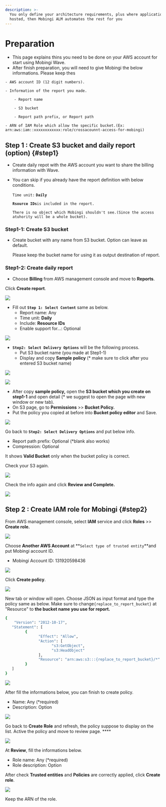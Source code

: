 ```yaml
---
description: >-
  You only define your architecture requirements, plus where application code is
  hosted, then Mobingi ALM automates the rest for you
---
```


# Preparation

* This page explains thins you need to be done on your AWS account for start using Mobingi Wave.
* After finish preparation, you will need to give Mobingi the below informations. Please keep thes

```
- AWS account ID (12 digit numbers).

- Information of the report you made.

    - Report name

    - S3 bucket

    - Report path prefix, or Report path

- ARN of IAM Role which allow the specific bucket.(Ex: arn:aws:iam::xxxxxxxxxxxx:role/crossacounnt-access-for-mobingi)
```

## Step 1 : Create S3 bucket and daily report \(option\)  {#step1}

* Create daily repot with the AWS account you want to share the billing information with Wave.
* You can skip if you already have the report definition with below conditions.

  `Time unit:` **`Daily`**

  **`Rsource IDs`**`is included in the report.`

  `There is no object which Mobingi shouldn't see.(Since the access atuhority will be a whole bucket).`

### Step1-1: **Create S3 bucket**

* Create bucket with any name from S3 bucket. Option can leave as default.

  Please keep the bucket name for using it as output destination of report.

### Step1-2: Create daily report

* Choose **Billing** from AWS management console and move to **Reports**.

Click **Create report**.

![](../.gitbook/assets/snip20180727_7.png)

* Fill out **`Step 1: Select Content`** same as below.
  * Report name: Any
  * Time unit: **Daily**
  * Include: **Resource IDs**
  * Enable support for...: Optional

![](../.gitbook/assets/snip20180727_9.png)

* **`Step2: Select Delivery Options`** will be the following process.
  * Put S3 bucket name \(you made at Step1-1\)
  * Display and copy **Sample policy** \(\* make sure to click after you entered S3 bucket name\)

![](../.gitbook/assets/snip20180727_12.png)

![](../.gitbook/assets/snip20180727_10.png)

* After copy **sample policy,** open the **S3 bucket which you create on step1-1** and open detail \(\* we suggest to open the page with new window or new tab\).
* On S3 page, go to **Permissions** &gt;&gt; **Bucket Policy.**
* Put the policy you copied at before into **Bucket policy editor** and Save.

![](../.gitbook/assets/snip20180727_17.png)

Go back to **`Step2: Select Delivery Options`** and put below info.

* Report path prefix: Optional  \(\*blank also works\) 
* Compression: Optional

It shows **Valid Bucket** only when the bucket policy is correct.

Check your S3 again.

![](../.gitbook/assets/snip20180731_35.png)

Check the info again and click **Review and Complete.**

![](../.gitbook/assets/snip20180727_29.png)

## Step 2 : Create IAM role for Mobingi {#step2}

From AWS management console, select **IAM** service and click **Roles** &gt;&gt; **Create role.**

![](../.gitbook/assets/snip20180727_19.png)

Choose  **Another AWS Account** at **`Select type of trusted entity`**and put Mobingi account ID.

* Mobingi Account ID: 131920598436

![](../.gitbook/assets/snip20180727_21.png)

Click **Create policy**.

![](../.gitbook/assets/snip20180727_23.png)

New tab or window will open. Choose JSON as input format and type the policy same as below. Make sure to change`{replace_to_report_bucket}` at "Resource"  to **the bucket name you use for report.**

```bash
{
    "Version": "2012-10-17",
   "Statement": [
         {
               "Effect": "Allow",
               "Action": [
                     "s3:GetObject",
                     "s3:HeadObject"
               ],
               "Resource": "arn:aws:s3:::{replace_to_report_bucket}/*"
         }
   ]
}
```

![](../.gitbook/assets/snip20180727_25.png)

After fill the informations below, you can finish to create policy.

* Name: Any \(\*required\)
* Description: Option

![](../.gitbook/assets/snip20180727_31.png)

Go back to **Create Role** and refresh, the policy suppose to display on the list. Active the policy and move to review page. ****

![](../.gitbook/assets/snip20180727_33.png)

At **Review**, fill the informations below.

* Role name: Any \(\*required\)
* Role description: Option

After check **Trusted entities** and **Policies** are correctly applied, click **Create role**.

![](../.gitbook/assets/snip20180731_39.png)

Keep the ARN of the role.



